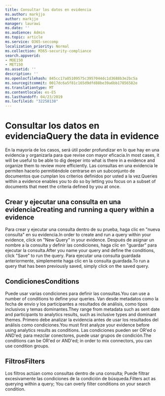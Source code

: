 ```yaml
---
title: Consultar los datos en evidencia
ms.author: markjjo
author: markjjo
manager: laurawi
ms.date: ''
ms.audience: Admin
ms.topic: article
ms.service: O365-seccomp
localization_priority: Normal
ms.collection: M365-security-compliance
search.appverid:
- MOE150
- MET150
ms.assetid: ''
description: ''
ms.openlocfilehash: 845cc17a85109575c3957044dc1d3688b3e2bc5a
ms.sourcegitcommit: 0017dc6a5f81c165d9dfd88be39a6bb17856582e
ms.translationtype: MT
ms.contentlocale: es-ES
ms.lasthandoff: 04/23/2019
ms.locfileid: "32258138"
---
```

# <a name="query-the-data-in-evidence"></a><span data-ttu-id="4343a-102">Consultar los datos en evidencia</span><span class="sxs-lookup"><span data-stu-id="4343a-102">Query the data in evidence</span></span>

<span data-ttu-id="4343a-103">En la mayoría de los casos, será útil poder profundizar en lo que hay en una evidencia y organizarla para que revise con mayor eficacia.</span><span class="sxs-lookup"><span data-stu-id="4343a-103">In most cases, it will be useful to be able to dig deeper into what is there in a evidence and organize them to review more efficiently.</span></span> <span data-ttu-id="4343a-104">Las consultas en una evidencia le permiten hacerlo permitiéndole centrarse en un subconjunto de documentos que cumplan los criterios definidos por usted a la vez.</span><span class="sxs-lookup"><span data-stu-id="4343a-104">Queries within a evidence enables you to do so by letting you focus on a subset of documents that meet the criteria defined by you at once.</span></span>

## <a name="creating-and-running-a-query-within-a-evidence"></a><span data-ttu-id="4343a-105">Crear y ejecutar una consulta en una evidencia</span><span class="sxs-lookup"><span data-stu-id="4343a-105">Creating and running a query within a evidence</span></span>

<span data-ttu-id="4343a-106">Para crear y ejecutar una consulta dentro de su prueba, haga clic en "nueva consulta" en su evidencia.</span><span class="sxs-lookup"><span data-stu-id="4343a-106">In order to create and run a query within your evidence, click on "New Query" in your evidence.</span></span> <span data-ttu-id="4343a-107">Después de asignar un nombre a la consulta y definir las condiciones, haga clic en "guardar" para ejecutar la consulta.</span><span class="sxs-lookup"><span data-stu-id="4343a-107">After you name your query and define the conditions, click "Save" to run the query.</span></span> <span data-ttu-id="4343a-108">Para ejecutar una consulta guardada anteriormente, simplemente haga clic en la consulta guardada.</span><span class="sxs-lookup"><span data-stu-id="4343a-108">To run a query that has been previously saved, simply click on the saved query.</span></span>

## <a name="conditions"></a><span data-ttu-id="4343a-109">Condiciones</span><span class="sxs-lookup"><span data-stu-id="4343a-109">Conditions</span></span>

<span data-ttu-id="4343a-110">Puede usar varias condiciones para definir las consultas.</span><span class="sxs-lookup"><span data-stu-id="4343a-110">You can use a number of conditions to define your queries.</span></span> <span data-ttu-id="4343a-111">Van desde metadatos como la fecha de envío y los participantes a resultados de análisis, como tipos inclusivos y temas dominantes.</span><span class="sxs-lookup"><span data-stu-id="4343a-111">They range from metadata such as sent date and participants to analytics results, such as inclusive types and dominant themes.</span></span> <span data-ttu-id="4343a-112">Primero debe analizar la evidencia antes de usar los resultados del análisis como condiciones.</span><span class="sxs-lookup"><span data-stu-id="4343a-112">You must first analyze your evidence before using analytics results as conditions.</span></span> <span data-ttu-id="4343a-113">Las condiciones pueden ser OR'ed o AND'ed; para mezclar conectores, puede usar grupos de condición.</span><span class="sxs-lookup"><span data-stu-id="4343a-113">The conditions can be OR'ed or AND'ed; in order to mix connectors, you can use condition groups.</span></span>

## <a name="filters"></a><span data-ttu-id="4343a-114">Filtros</span><span class="sxs-lookup"><span data-stu-id="4343a-114">Filters</span></span>
<span data-ttu-id="4343a-115">Los filtros actúan como consultas dentro de una consulta; Puede filtrar excesivamente las condiciones de la condición de búsqueda.</span><span class="sxs-lookup"><span data-stu-id="4343a-115">Filters act as querying within a query; You can overly filter conditions on your search condition.</span></span>


